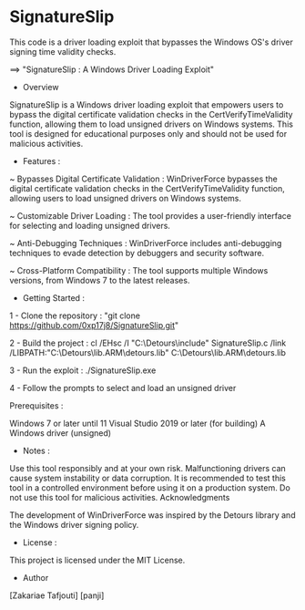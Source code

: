 # SignatureSlip
This code is a driver loading exploit that bypasses the Windows OS's driver signing time validity checks.



==> "SignatureSlip : A Windows Driver Loading Exploit"

- Overview

SignatureSlip is a Windows driver loading exploit that empowers users to bypass the digital certificate validation checks in the CertVerifyTimeValidity function, allowing them to load unsigned drivers on Windows systems. This tool is designed for educational purposes only and should not be used for malicious activities.

- Features :

~ Bypasses Digital Certificate Validation : WinDriverForce bypasses the digital certificate validation checks in the CertVerifyTimeValidity function, allowing users to load unsigned drivers on Windows systems.

~ Customizable Driver Loading : The tool provides a user-friendly interface for selecting and loading unsigned drivers.

~ Anti-Debugging Techniques : WinDriverForce includes anti-debugging techniques to evade detection by debuggers and security software.

~ Cross-Platform Compatibility : The tool supports multiple Windows versions, from Windows 7 to the latest releases.


- Getting Started :

1 - Clone the repository : "git clone https://github.com/0xp17j8/SignatureSlip.git"

2 - Build the project : cl /EHsc /I "C:\\Detours\\include" SignatureSlip.c /link /LIBPATH:"C:\Detours\lib.ARM\detours.lib" C:\Detours\lib.ARM\detours.lib

3 - Run the exploit : ./SignatureSlip.exe

4 - Follow the prompts to select and load an unsigned driver


Prerequisites :

Windows 7 or later until 11
Visual Studio 2019 or later (for building)
A Windows driver (unsigned)


- Notes :

Use this tool responsibly and at your own risk. Malfunctioning drivers can cause system instability or data corruption.
It is recommended to test this tool in a controlled environment before using it on a production system.
Do not use this tool for malicious activities.
Acknowledgments

The development of WinDriverForce was inspired by the Detours library and the Windows driver signing policy.

- License :

This project is licensed under the MIT License.

- Author

[Zakariae Tafjouti]
[panji]
